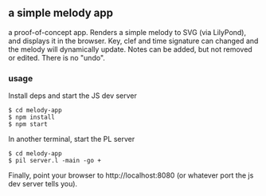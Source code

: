 ## a simple melody app
a proof-of-concept app. Renders a simple melody to SVG (via LilyPond), and
displays it in the browser. Key, clef and time signature can changed and the
melody will dynamically update. Notes can be added, but not removed or edited.
There is no "undo".

### usage
Install deps and start the JS dev server
```
$ cd melody-app
$ npm install
$ npm start
```
In another terminal, start the PL server
```
$ cd melody-app
$ pil server.l -main -go +
```
Finally, point your browser to http://localhost:8080 (or whatever port the js
dev server tells you).
